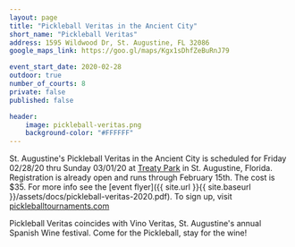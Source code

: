 ```yaml
---
layout: page
title: "Pickleball Veritas in the Ancient City"
short_name: "Pickleball Veritas"
address: 1595 Wildwood Dr, St. Augustine, FL 32086
google_maps_link: https://goo.gl/maps/Kgx1sDhfZeBuRnJ79

event_start_date: 2020-02-28
outdoor: true
number_of_courts: 8
private: false
published: false

header:
    image: pickleball-veritas.png
    background-color: "#FFFFFF"
---
```

<!--more-->

St. Augustine's Pickleball Veritas in the Ancient City is scheduled for Friday 02/28/20 thru Sunday 03/01/20 at [Treaty Park](https://goo.gl/maps/Kgx1sDhfZeBuRnJ79) in St. Augustine, Florida. Registration is already open and runs through February 15th. The cost is $35. For more info see the [event flyer]({{ site.url }}{{ site.baseurl }}/assets/docs/pickleball-veritas-2020.pdf).  To sign up, visit [pickleballtournaments.com](https://www.pickleballtournaments.com/tournamentinfo.pl?tid=3455)

Pickleball Veritas coincides with Vino Veritas, St. Augustine's annual Spanish Wine festival. Come for the Pickleball, stay for the wine!
